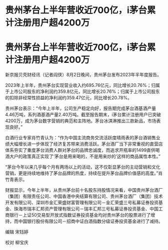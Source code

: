 # 贵州茅台上半年营收近700亿，i茅台累计注册用户超4200万

# 贵州茅台上半年营收近700亿，i茅台累计注册用户超4200万

新京报贝壳财经讯（记者阎侠）8月2日晚间，贵州茅台发布2023年半年度报告。

2023年上半年，贵州茅台实现营业收入约695.76亿元，同比增长20.76%；归属于上市公司股东的净利润约359.8亿元，同比增长20.76%；归属于上市公司股东的扣除非经常性损益的净利润约359.47亿元，同比增长20.78%。

贵州茅台表示：“今年上半年，公司生产稳定向好，报告期完成茅台酒基酒产量4.46万吨，系列酒基酒产量2.40万吨。截至报告期末，i茅台累计注册用户已突破4200万，成为茅台数字营销的典范和主阵地。茅台冰淇淋推出三款新品，市场表现良好。”

白酒行业专家肖竹青认为：“作为中国主流商务交流活跃度晴雨表的茅台酒销售业绩大幅增长进一步体现了经济复苏带来消费活跃。茅台酒厂当下非常重视的直营店体系夯实了重度茅台消费人群对茅台的品牌忠诚度，而追求开瓶率的1499直供喝酒大户的政策真正实现了‘茅台是用来喝的，不是用来炒的’这样的商品属性本性。”

“茅台今年以来几乎每个月有两场以上的活动，这不仅彰显茅台的主动营销和文化营销，更是持续地维持了茅台品牌的热度，持续在提升茅台品牌价值感的高度。”肖竹青表示。

财报显示，今年上半年，从贵州茅台前十名股东持股情况来看，中国贵州茅台酒厂（集团）有限责任公司、中国香港中央结算有限公司、贵州茅台酒厂（集团）技术开发有限公司、深圳市金汇荣盛财富管理有限公司－金汇荣盛三号私募证券投资基金、珠海市瑞丰汇邦资产管理有限公司－瑞丰汇邦三号私募证券投资基金、中国工商银行－上证50交易型开放式指数证券投资基金均对贵州茅台的股票进行了增持，而中国银行股份有限公司－招商中证白酒指数分级证券投资基金进行了减持。

编辑 宋钰婷

校对 柳宝庆

